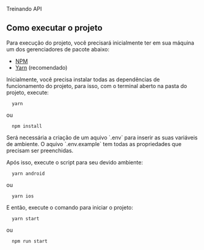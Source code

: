 Treinando API

## Como executar o projeto

<p>Para execução do projeto, você precisará inicialmente ter em sua máquina um dos gerenciadores de pacote abaixo: </p>

- [NPM](https://www.npmjs.com/)
- [Yarn](https://yarnpkg.com/lang/en/) (recomendado)

<p>
  Inicialmente, você precisa instalar todas as dependências de funcionamento do projeto, para isso, com o terminal aberto na pasta do projeto, execute:
</p>

```
  yarn
```

ou

```
  npm install
```

<p>
  Será necessária a criação de um aquivo `.env` para inserir as suas variáveis de ambiente. O aquivo `.env.example` tem todas as propriedades que precisam ser preenchidas.
</p>

<p>
  Após isso, execute o script para seu devido ambiente:
</p>

```
  yarn android
```

ou

```
  yarn ios
```

<p>
  E então, execute o comando para iniciar o projeto:
</p>

```
  yarn start
```

ou

```
  npm run start
```
